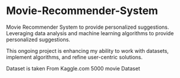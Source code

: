 # Movie-Recommender-System
Movie Recommender System to provide personalized suggestions. 
Leveraging data analysis and machine learning algorithms to provide personalized suggestions.
      
This ongoing project is enhancing my ability to work with datasets, implement algorithms, and refine user-centric solutions.
  
Dataset is taken From Kaggle.com 5000 movie Dataset
             
               
